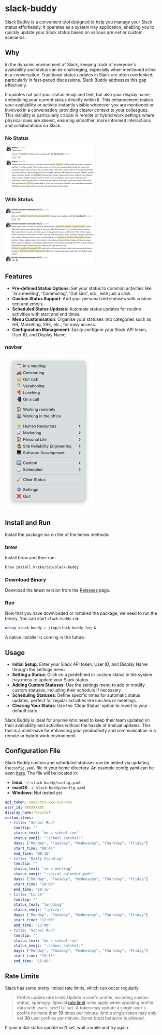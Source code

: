 # slack-buddy

Slack Buddy is a convenient tool designed to help you manage your Slack status effortlessly. It operates as a system tray application, enabling you to quickly update your Slack status based on various pre-set or custom scenarios.

## Why

In the dynamic environment of Slack, keeping track of everyone's availability and status can be challenging, especially when mentioned inline in a conversation. Traditional status updates in Slack are often overlooked, particularly in fast-paced discussions. Slack Buddy addresses this gap effectively.

It updates not just your status emoji and text, but also your display name, embedding your current status directly within it. This enhancement makes your availability or activity instantly visible whenever you are mentioned or involved in a conversation, providing clearer context to your colleagues. This visibility is particularly crucial in remote or hybrid work settings where physical cues are absent, ensuring smoother, more informed interactions and collaborations on Slack.

### No Status

<img
  src="/assets/images/no-status.png"
  alt="No status set"
  title="No status set"
  style="display: inline-block; margin: 0 auto; max-width: 300px">

### With Status

<img
  src="/assets/images/with-status.png"
  alt="Slack Buddy status set"
  title="Slack Buddy status set"
  style="display: inline-block; margin: 0 auto; max-width: 300px">

## Features

* **Pre-defined Status Options**: Set your status to common activities like 'In a meeting', 'Commuting', 'Out sick', etc., with just a click.
* **Custom Status Support**: Add your personalized statuses with custom text and emojis.
* **Scheduled Status Updates**: Automate status updates for routine activities with start and end times.
* **Menu Customisation**: Organise your statuses into categories such as HR, Marketing, SRE, etc., for easy access.
* **Configuration Management**: Easily configure your Slack API token, User ID, and Display Name.

### navbar

<img
  src="/assets/images/navbar.png"
  alt="Slack Buddy Navigation Bar"
  title="Slack Buddy Navigation Bar"
  style="display: inline-block; margin: 0 auto; max-width: 300px">

## Install and Run

Install the package via on the of the below methods:

### brew

Install brew and then run:

```sh
brew install krzko/tap/slack-buddy
```

### Download Binary

Download the latest version from the [Releases](https://github.com/krzko/slack-buddy/releases) page.

### Run

Now that you have downloaded or installed the package, we need to run the binary. You can start `slack-buddy` via:

```sh
nohup slack-buddy > /tmp/slack-buddy.log &
```

A native installer is coming in the future.

## Usage

* **Initial Setup**: Enter your Slack API token, User ID, and Display Name through the settings menu.
* **Setting a Status**: Click on a predefined or custom status in the system tray menu to update your Slack status.
* **Adding Custom Statuses**: Use the settings menu to add or modify custom statuses, including their schedule if necessary.
* **Scheduling Statuses**: Define specific times for automatic status updates, perfect for regular activities like lunches or meetings.
* **Clearing Your Status**: Use the 'Clear Status' option to revert to your default state.

Slack Buddy is ideal for anyone who need to keep their team updated on their availability and activities without the hassle of manual updates. This tool is a must-have for enhancing your productivity and communication in a remote or hybrid work environment.

## Configuration File

Slack Buddy custom and scheduled statuses can be added via updating the`config.yaml` file in your home directory. An example config.yaml can be seen [here](./config_example.yaml). The file will be located in:

* **linux**: `~/.slack-buddy/config.yaml`
* **macOS**: `~/.slack-buddy/config.yaml`
* **Windows**: Not tested yet

```yaml
api_token: xoxp-xxx-xxx-xxx-xxx
user_id: XXXXXXXXX
display_name: Kristof
custom_items:
  - title: "School Run"
    tooltip: ""
    status_text: "on a school run"
    status_emoji: ":school_satchel:"
    days: ["Monday", "Tuesday", "Wednesday", "Thursday", "Friday"]
    start_time: "08:45"
    end_time: "09:15"
  - title: "Daily Stand-up"
    tooltip: ""
    status_text: "in a meeting"
    status_emoji: ":spiral_calendar_pad:"
    days: ["Monday", "Tuesday", "Wednesday", "Thursday", "Friday"]
    start_time: "10:00"
    end_time: "10:15"
  - title: "Lunch"
    tooltip: ""
    status_text: "lunching"
    status_emoji: ":pizza:"
    days: ["Monday", "Tuesday", "Wednesday", "Thursday", "Friday"]
    start_time: "12:00"
    end_time: "13:00"
  - title: "School Run"
    tooltip: ""
    status_text: "on a school run"
    status_emoji: ":school_satchel:"
    days: ["Monday", "Tuesday", "Wednesday", "Thursday", "Friday"]
    start_time: "15:15"
    end_time: "15:45"
```

## Rate Limits

Slack has some pretty limited rate limits, which can occur regularly.

> Profile update rate limits 
Update a user's profile, including custom status, sparingly. Special [rate limit](https://api.slack.com/docs/rate-limits) rules apply when updating profile data with `users.profile.set`. A token may update a single user's profile no more than **10** times per minute. And a single token may only set **30** user profiles per minute. Some burst behavior is allowed.

If your initial status update isn't set, wait a while and try again.
